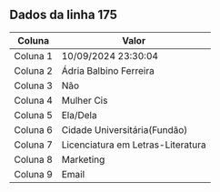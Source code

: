 ## Dados da linha 175

| Coluna | Valor |
|--------|-------|
| Coluna 1 | 10/09/2024 23:30:04 |
| Coluna 2 | Ádria Balbino Ferreira |
| Coluna 3 | Não |
| Coluna 4 | Mulher Cis |
| Coluna 5 | Ela/Dela |
| Coluna 6 | Cidade Universitária(Fundão) |
| Coluna 7 | Licenciatura em Letras-Literatura |
| Coluna 8 | Marketing |
| Coluna 9 | Email |
